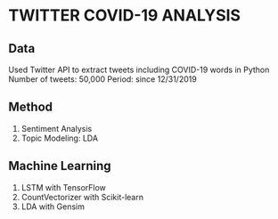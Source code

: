 # TWITTER COVID-19 ANALYSIS

## Data

Used Twitter API to extract tweets including COVID-19 words in Python
Number of tweets: 50,000
Period: since 12/31/2019


## Method

1. Sentiment Analysis
2. Topic Modeling: LDA

## Machine Learning

1. LSTM with TensorFlow
2. CountVectorizer with Scikit-learn
3. LDA with Gensim
